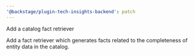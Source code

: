 ```yaml
---
'@backstage/plugin-tech-insights-backend': patch
---
```


Add a catalog fact retriever

Add a fact retriever which generates facts related to the completeness
of entity data in the catalog.
